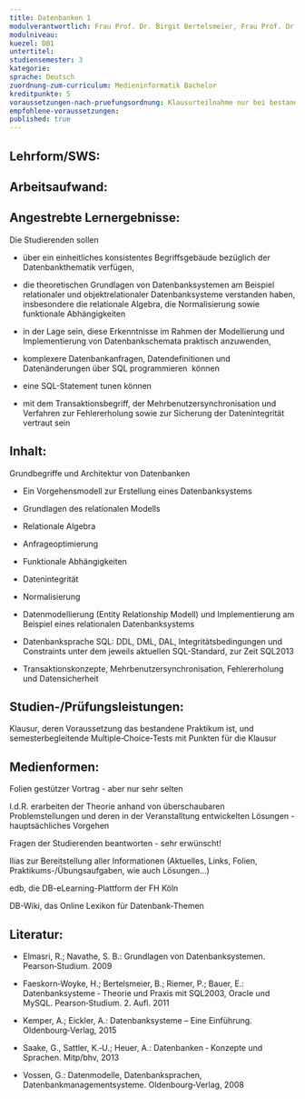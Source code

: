 ```yaml
---
title: Datenbanken 1
modulverantwortlich: Frau Prof. Dr. Birgit Bertelsmeier, Frau Prof. Dr. Heide Faeskorn-Woyke
modulniveau:
kuezel: DB1
untertitel:
studiensemester: 3
kategorie:
sprache: Deutsch
zuordnung-zum-curriculum: Medieninformatik Bachelor
kreditpunkte: 5
voraussetzungen-nach-pruefungsordnung: Klausurteilnahme nur bei bestandenem DBS1‐Praktikum
empfohlene-voraussetzungen: 
published: true
---
```


## Lehrform/SWS:


## Arbeitsaufwand:

## Angestrebte Lernergebnisse:
Die Studierenden sollen  




- über ein einheitliches konsistentes Begriffsgebäude bezüglich der Datenbankthematik verfügen,

- die theoretischen Grundlagen von Datenbanksystemen am Beispiel relationaler und objektrelationaler Datenbanksysteme verstanden haben, insbesondere die relationale Algebra, die Normalisierung sowie funktionale Abhängigkeiten

- in der Lage sein, diese Erkenntnisse im Rahmen der Modellierung und Implementierung von Datenbankschemata praktisch anzuwenden,

- komplexere Datenbankanfragen, Datendefinitionen und Datenänderungen über SQL programmieren  können

- eine SQL-Statement tunen können

- mit dem Transaktionsbegriff, der Mehrbenutzersynchronisation und Verfahren zur Fehlererholung sowie zur Sicherung der Datenintegrität vertraut sein

## Inhalt:
Grundbegriffe und Architektur von Datenbanken  




- Ein Vorgehensmodell zur Erstellung eines Datenbanksystems

- Grundlagen des relationalen Modells



- Relationale Algebra

- Anfrageoptimierung

- Funktionale Abhängigkeiten

- Datenintegrität

- Normalisierung





- Datenmodellierung (Entity Relationship Modell) und Implementierung am Beispiel eines relationalen Datenbanksystems

- Datenbanksprache SQL: DDL, DML, DAL, Integritätsbedingungen und Constraints unter dem jeweils aktuellen SQL-Standard, zur Zeit SQL2013

- Transaktionskonzepte, Mehrbenutzersynchronisation, Fehlererholung und Datensicherheit

## Studien-/Prüfungsleistungen:
Klausur, deren Voraussetzung das bestandene Praktikum ist, und semesterbegleitende Multiple‐Choice‐Tests mit Punkten für die Klausur

## Medienformen:
Folien gestützer Vortrag - aber nur sehr selten  


I.d.R. erarbeiten der Theorie anhand von überschaubaren Problemstellungen und deren in der Veranstalltung entwickelten Lösungen - hauptsächliches Vorgehen  


Fragen der Studierenden beantworten - sehr erwünscht!  


Ilias zur Bereitstellung aller Informationen (Aktuelles, Links, Folien, Praktikums-/Übungsaufgaben, wie auch Lösungen...)  


edb, die DB-eLearning-Plattform der FH Köln  


DB-Wiki, das Online Lexikon für Datenbank-Themen

## Literatur:
- Elmasri, R.; Navathe, S. B.: Grundlagen von Datenbanksystemen. Pearson‐Studium. 2009

- Faeskorn‐Woyke, H.; Bertelsmeier, B.; Riemer, P.; Bauer, E.: Datenbanksysteme ‐ Theorie und Praxis mit SQL2003, Oracle und MySQL. Pearson‐Studium. 2. Aufl. 2011

- Kemper, A.; Eickler, A.: Datenbanksysteme – Eine Einführung. Oldenbourg‐Verlag, 2015

- Saake, G., Sattler, K.‐U.; Heuer, A.: Datenbanken ‐ Konzepte und Sprachen. Mitp/bhv, 2013

- Vossen, G.: Datenmodelle, Datenbanksprachen, Datenbankmanagementsysteme. Oldenbourg‐Verlag, 2008

